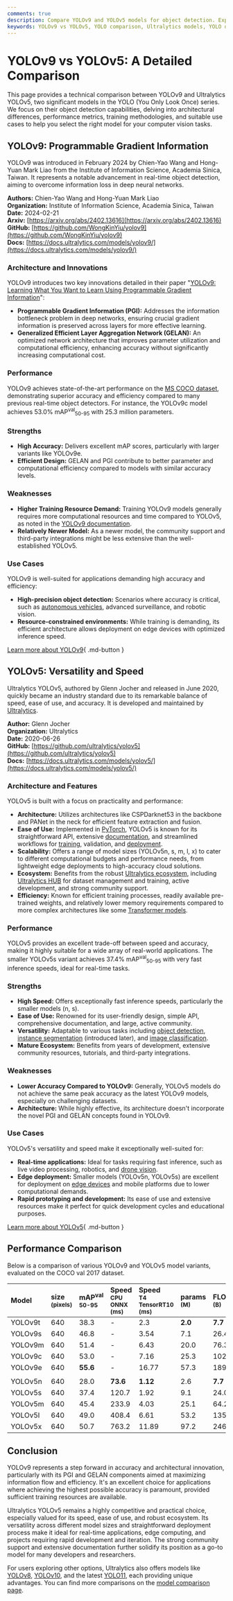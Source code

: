 ```yaml
---
comments: true
description: Compare YOLOv9 and YOLOv5 models for object detection. Explore their architecture, performance, use cases, and key differences to choose the best fit.
keywords: YOLOv9 vs YOLOv5, YOLO comparison, Ultralytics models, YOLO object detection, YOLO performance, real-time detection, model differences, computer vision
---
```


# YOLOv9 vs YOLOv5: A Detailed Comparison

This page provides a technical comparison between YOLOv9 and Ultralytics YOLOv5, two significant models in the YOLO (You Only Look Once) series. We focus on their object detection capabilities, delving into architectural differences, performance metrics, training methodologies, and suitable use cases to help you select the right model for your computer vision tasks.

<script async src="https://cdn.jsdelivr.net/npm/chart.js"></script>
<script defer src="../../javascript/benchmark.js"></script>

<canvas id="modelComparisonChart" width="1024" height="400" active-models='["YOLOv9", "YOLOv5"]'></canvas>

## YOLOv9: Programmable Gradient Information

YOLOv9 was introduced in February 2024 by Chien-Yao Wang and Hong-Yuan Mark Liao from the Institute of Information Science, Academia Sinica, Taiwan. It represents a notable advancement in real-time object detection, aiming to overcome information loss in deep neural networks.

**Authors:** Chien-Yao Wang and Hong-Yuan Mark Liao  
**Organization:** Institute of Information Science, Academia Sinica, Taiwan  
**Date:** 2024-02-21  
**Arxiv:** [https://arxiv.org/abs/2402.13616](https://arxiv.org/abs/2402.13616)  
**GitHub:** [https://github.com/WongKinYiu/yolov9](https://github.com/WongKinYiu/yolov9)  
**Docs:** [https://docs.ultralytics.com/models/yolov9/](https://docs.ultralytics.com/models/yolov9/)

### Architecture and Innovations

YOLOv9 introduces two key innovations detailed in their paper "[YOLOv9: Learning What You Want to Learn Using Programmable Gradient Information](https://arxiv.org/abs/2402.13616)":

- **Programmable Gradient Information (PGI):** Addresses the information bottleneck problem in deep networks, ensuring crucial gradient information is preserved across layers for more effective learning.
- **Generalized Efficient Layer Aggregation Network (GELAN):** An optimized network architecture that improves parameter utilization and computational efficiency, enhancing accuracy without significantly increasing computational cost.

### Performance

YOLOv9 achieves state-of-the-art performance on the [MS COCO dataset](https://docs.ultralytics.com/datasets/detect/coco/), demonstrating superior accuracy and efficiency compared to many previous real-time object detectors. For instance, the YOLOv9c model achieves 53.0% mAP<sup>val</sup><sub>50-95</sub> with 25.3 million parameters.

### Strengths

- **High Accuracy:** Delivers excellent mAP scores, particularly with larger variants like YOLOv9e.
- **Efficient Design:** GELAN and PGI contribute to better parameter and computational efficiency compared to models with similar accuracy levels.

### Weaknesses

- **Higher Training Resource Demand:** Training YOLOv9 models generally requires more computational resources and time compared to YOLOv5, as noted in the [YOLOv9 documentation](https://docs.ultralytics.com/models/yolov9/).
- **Relatively Newer Model:** As a newer model, the community support and third-party integrations might be less extensive than the well-established YOLOv5.

### Use Cases

YOLOv9 is well-suited for applications demanding high accuracy and efficiency:

- **High-precision object detection:** Scenarios where accuracy is critical, such as [autonomous vehicles](https://www.ultralytics.com/blog/ai-in-self-driving-cars), advanced surveillance, and robotic vision.
- **Resource-constrained environments:** While training is demanding, its efficient architecture allows deployment on edge devices with optimized inference speed.

[Learn more about YOLOv9](https://docs.ultralytics.com/models/yolov9/){ .md-button }

## YOLOv5: Versatility and Speed

Ultralytics YOLOv5, authored by Glenn Jocher and released in June 2020, quickly became an industry standard due to its remarkable balance of speed, ease of use, and accuracy. It is developed and maintained by [Ultralytics](https://www.ultralytics.com/).

**Author:** Glenn Jocher  
**Organization:** Ultralytics  
**Date:** 2020-06-26  
**GitHub:** [https://github.com/ultralytics/yolov5](https://github.com/ultralytics/yolov5)  
**Docs:** [https://docs.ultralytics.com/models/yolov5/](https://docs.ultralytics.com/models/yolov5/)

### Architecture and Features

YOLOv5 is built with a focus on practicality and performance:

- **Architecture:** Utilizes architectures like CSPDarknet53 in the backbone and PANet in the neck for efficient feature extraction and fusion.
- **Ease of Use:** Implemented in [PyTorch](https://pytorch.org/), YOLOv5 is known for its straightforward API, extensive [documentation](https://docs.ultralytics.com/yolov5/), and streamlined workflows for [training](https://docs.ultralytics.com/yolov5/tutorials/train_custom_data/), validation, and [deployment](https://docs.ultralytics.com/yolov5/tutorials/model_export/).
- **Scalability:** Offers a range of model sizes (YOLOv5n, s, m, l, x) to cater to different computational budgets and performance needs, from lightweight edge deployments to high-accuracy cloud solutions.
- **Ecosystem:** Benefits from the robust [Ultralytics ecosystem](https://docs.ultralytics.com/integrations/), including [Ultralytics HUB](https://hub.ultralytics.com/) for dataset management and training, active development, and strong community support.
- **Efficiency:** Known for efficient training processes, readily available pre-trained weights, and relatively lower memory requirements compared to more complex architectures like some [Transformer models](https://www.ultralytics.com/glossary/transformer).

### Performance

YOLOv5 provides an excellent trade-off between speed and accuracy, making it highly suitable for a wide array of real-world applications. The smaller YOLOv5s variant achieves 37.4% mAP<sup>val</sup><sub>50-95</sub> with very fast inference speeds, ideal for real-time tasks.

### Strengths

- **High Speed:** Offers exceptionally fast inference speeds, particularly the smaller models (n, s).
- **Ease of Use:** Renowned for its user-friendly design, simple API, comprehensive documentation, and large, active community.
- **Versatility:** Adaptable to various tasks including [object detection](https://docs.ultralytics.com/tasks/detect/), [instance segmentation](https://docs.ultralytics.com/tasks/segment/) (introduced later), and [image classification](https://docs.ultralytics.com/tasks/classify/).
- **Mature Ecosystem:** Benefits from years of development, extensive community resources, tutorials, and third-party integrations.

### Weaknesses

- **Lower Accuracy Compared to YOLOv9:** Generally, YOLOv5 models do not achieve the same peak accuracy as the latest YOLOv9 models, especially on challenging datasets.
- **Architecture:** While highly effective, its architecture doesn't incorporate the novel PGI and GELAN concepts found in YOLOv9.

### Use Cases

YOLOv5's versatility and speed make it exceptionally well-suited for:

- **Real-time applications:** Ideal for tasks requiring fast inference, such as live video processing, robotics, and [drone vision](https://www.ultralytics.com/blog/computer-vision-applications-ai-drone-uav-operations).
- **Edge deployment:** Smaller models (YOLOv5n, YOLOv5s) are excellent for deployment on [edge devices](https://www.ultralytics.com/blog/edge-ai-and-edge-computing-powering-real-time-intelligence) and mobile platforms due to lower computational demands.
- **Rapid prototyping and development:** Its ease of use and extensive resources make it perfect for quick development cycles and educational purposes.

[Learn more about YOLOv5](https://docs.ultralytics.com/models/yolov5/){ .md-button }

## Performance Comparison

Below is a comparison of various YOLOv9 and YOLOv5 model variants, evaluated on the COCO val 2017 dataset.

| Model   | size<br><sup>(pixels) | mAP<sup>val<br>50-95 | Speed<br><sup>CPU ONNX<br>(ms) | Speed<br><sup>T4 TensorRT10<br>(ms) | params<br><sup>(M) | FLOPs<br><sup>(B) |
| :------ | :-------------------- | :------------------- | :----------------------------- | :---------------------------------- | :----------------- | :---------------- |
| YOLOv9t | 640                   | 38.3                 | -                              | 2.3                                 | **2.0**            | **7.7**           |
| YOLOv9s | 640                   | 46.8                 | -                              | 3.54                                | 7.1                | 26.4              |
| YOLOv9m | 640                   | 51.4                 | -                              | 6.43                                | 20.0               | 76.3              |
| YOLOv9c | 640                   | 53.0                 | -                              | 7.16                                | 25.3               | 102.1             |
| YOLOv9e | 640                   | **55.6**             | -                              | 16.77                               | 57.3               | 189.0             |
|         |                       |                      |                                |                                     |                    |                   |
| YOLOv5n | 640                   | 28.0                 | **73.6**                       | **1.12**                            | 2.6                | **7.7**           |
| YOLOv5s | 640                   | 37.4                 | 120.7                          | 1.92                                | 9.1                | 24.0              |
| YOLOv5m | 640                   | 45.4                 | 233.9                          | 4.03                                | 25.1               | 64.2              |
| YOLOv5l | 640                   | 49.0                 | 408.4                          | 6.61                                | 53.2               | 135.0             |
| YOLOv5x | 640                   | 50.7                 | 763.2                          | 11.89                               | 97.2               | 246.4             |

## Conclusion

YOLOv9 represents a step forward in accuracy and architectural innovation, particularly with its PGI and GELAN components aimed at maximizing information flow and efficiency. It's an excellent choice for applications where achieving the highest possible accuracy is paramount, provided sufficient training resources are available.

Ultralytics YOLOv5 remains a highly competitive and practical choice, especially valued for its speed, ease of use, and robust ecosystem. Its versatility across different model sizes and straightforward deployment process make it ideal for real-time applications, edge computing, and projects requiring rapid development and iteration. The strong community support and extensive documentation further solidify its position as a go-to model for many developers and researchers.

For users exploring other options, Ultralytics also offers models like [YOLOv8](https://docs.ultralytics.com/models/yolov8/), [YOLOv10](https://docs.ultralytics.com/models/yolov10/), and the latest [YOLO11](https://docs.ultralytics.com/models/yolo11/), each providing unique advantages. You can find more comparisons on the [model comparison page](https://docs.ultralytics.com/compare/).
